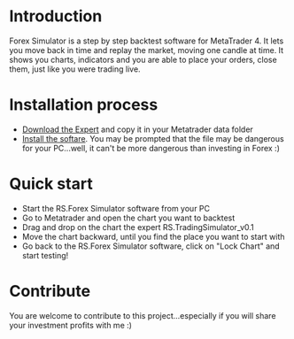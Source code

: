 # Introduction 
Forex Simulator is a step by step backtest software for MetaTrader 4.
It lets you move back in time and replay the market, moving one candle at time. It shows you charts, indicators and you are able to place your orders, close them, just like you were trading live.

# Installation process
- [Download the Expert](https://github.com/sergiocapozzi77/RS.ForexSimulatorLight/raw/master/Metatrader/RS.TradingSimulator_v0.1.mq4.zip) and copy it in your Metatrader data folder
- [Install the softare](https://github.com/sergiocapozzi77/RS.ForexSimulatorLight/raw/deployment/RS.Trading.ForexSimulator/publish/setup.exe). You may be prompted that the file may be dangerous for your PC...well, it can't be more dangerous than investing in Forex :)

# Quick start
- Start the RS.Forex Simulator software from your PC
- Go to Metatrader and open the chart you want to backtest
- Drag and drop on the chart the expert RS.TradingSimulator_v0.1
- Move the chart backward, until you find the place you want to start with
- Go back to the RS.Forex Simulator software, click on "Lock Chart" and start testing!

# Contribute
You are welcome to contribute to this project...especially if you will share your investment profits with me :) 
